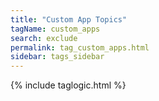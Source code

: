 ```yaml
---
title: "Custom App Topics"
tagName: custom_apps
search: exclude
permalink: tag_custom_apps.html
sidebar: tags_sidebar
---
```

{% include taglogic.html %}

